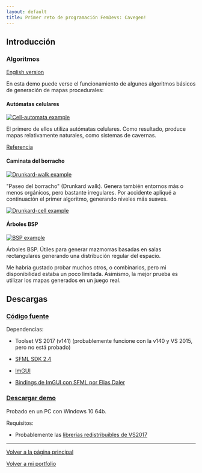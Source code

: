 ```yaml
---
layout: default
title: Primer reto de programación FemDevs: Cavegen!
---
```


## Introducción

### Algoritmos

[English version](index.md)

En esta demo puede verse el funcionamiento de algunos algoritmos básicos de generación de mapas procedurales:

#### Autómatas celulares

[![Cell-automata example](https://img.youtube.com/vi/olJeZIYZtp8/0.jpg)](https://www.youtube.com/watch?v=olJeZIYZtp8)

El primero de ellos utiliza autómatas celulares. Como resultado, produce mapas relativamente naturales, como sistemas de cavernas. 

[Referencia](https://jeremykun.com/2012/07/29/the-cellular-automaton-method-for-cave-generation/)

#### Caminata del borracho

[![Drunkard-walk example](https://img.youtube.com/vi/9tIFzq-guG0/0.jpg)](https://www.youtube.com/watch?v=9tIFzq-guG0)

"Paseo del borracho" (Drunkard walk). Genera también entornos más o menos orgánicos, pero bastante irregulares. Por accidente apliqué a continuación el primer algoritmo, generando niveles más suaves.

[![Drunkard-cell example](https://img.youtube.com/vi/Jba5-RIkkJw/0.jpg)](https://www.youtube.com/watch?v=Jba5-RIkkJw)

#### Árboles BSP

[![BSP example](https://img.youtube.com/vi/FI07QY25OwE/0.jpg)](https://www.youtube.com/watch?v=FI07QY25OwE)

Árboles BSP. Útiles para generar mazmorras basadas en salas rectangulares generando una distribución regular del espacio.


Me habría gustado probar muchos otros, o combinarlos, pero mi disponibilidad estaba un poco limitada. Asimismo, la mejor prueba es utilizar los mapas generados en un juego real.

## Descargas

### [Código fuente](https://github.com/wildrabbit/cavegen)

Dependencias:

* Toolset VS 2017 (v141) (probablemente funcione con la v140 y VS 2015, pero no está probado)

* [SFML SDK 2.4](https://www.sfml-dev.org/download/sfml/2.4.2)

* [ImGUI](https://github.com/ocornut/imgui)

* [Bindings de ImGUI con SFML por Elias Daler](https://github.com/eliasdaler/imgui-sfml)


### [Descargar demo](https://www.dropbox.com/s/wq5vp4t00aleis6/cavegen.zip?dl=0)

Probado en un PC con Windows 10 64b.

Requisitos:

* Probablemente las [librerías redistribuibles de VS2017](https://go.microsoft.com/fwlink/?LinkId=746571)

* * *

[Volver a la página principal](http://wildrabbit.github.io)

[Volver a mi portfolio](http://stealthcoder.tumblr.com)

